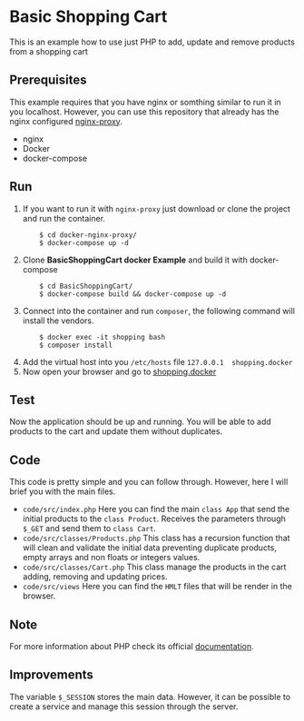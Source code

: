 # Basic Shopping Cart
This is an example how to use just PHP to add, update and remove products from a shopping cart

## Prerequisites
This example requires that you have nginx or somthing similar to run it in you localhost. However, you can use this repository that already has the nginx configured [nginx-proxy](https://github.com/studionone/docker-nginx-proxy).

- nginx
- Docker
- docker-compose

## Run
1. If you want to run it with `nginx-proxy` just download or clone the project and run the container.
    ```
        $ cd docker-nginx-proxy/
        $ docker-compose up -d
    ```
1. Clone **BasicShoppingCart docker Example** and build it with docker-compose
    ```
        $ cd BasicShoppingCart/
        $ docker-compose build && docker-compose up -d
    ```
1. Connect into the container and run `composer`, the following command will install the vendors.
    ```$xslt
        $ docker exec -it shopping bash
        $ composer install
    ```
1. Add the virtual host into you `/etc/hosts` file `127.0.0.1  shopping.docker`
1. Now open your browser and go to [shopping.docker](http://shopping.docker/)


## Test
Now the application should be up and running. You will be able to add products to the cart and update them without duplicates.

## Code
This code is pretty simple and you can follow through. However, here I will brief you with the main files.
- `code/src/index.php` Here you can find the main `class App` that send the initial products to the `class Product`. Receives the parameters through `$_GET` and send them to `class Cart`.
- `code/src/classes/Products.php` This class has a recursion function that will clean and validate the initial data preventing duplicate products, empty arrays and non floats or integers values.
- `code/src/classes/Cart.php` This class manage the products in the cart adding, removing and updating prices.
- `code/src/views` Here you can find the `HMLT` files that will be render in the browser.


## Note
For more information about PHP check its official [documentation](https://www.php.net/docs.php).

## Improvements
The variable `$_SESSION` stores the main data. However, it can be possible to create a service and manage this session through the server.
